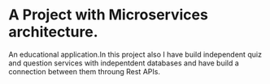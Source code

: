 # A Project with Microservices architecture.
An educational application.In this project also I have build independent quiz and question services with indepentdent databases and have build a connection between them throung Rest APIs.
